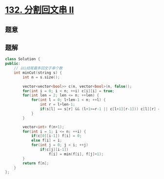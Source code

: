 #  [132. 分割回文串 II](https://leetcode-cn.com/problems/palindrome-partitioning-ii/)

## 题意



## 题解



```c++
class Solution {
public:
    // 以i结尾最多回文子串个数
    int minCut(string s) {
        int n = s.size();
        
        vector<vector<bool>> c(n, vector<bool>(n, false));
        for(int i = 0; i < n; ++i) c[i][i] = true;
        for(int len = 2; len <= n; ++len) {
            for(int l = 0; l+len-1 < n; ++l) {
                int r = l+len-1;
                if(s[l] == s[r] && (l+1>=r-1 || c[l+1][r-1])) c[l][r] = true;
            }
        }

        vector<int> f(n+1);
        for(int i = 1; i <= n; ++i) {
            if(c[0][i-1]) f[i] = 0;
            else f[i] = i;
            for(int j = 0; j < i; ++j)
                if(c[j][i-1])
                    f[i] = min(f[i], f[j]+1);
        }
        return f[n];
    }
};
```



```python3

```

